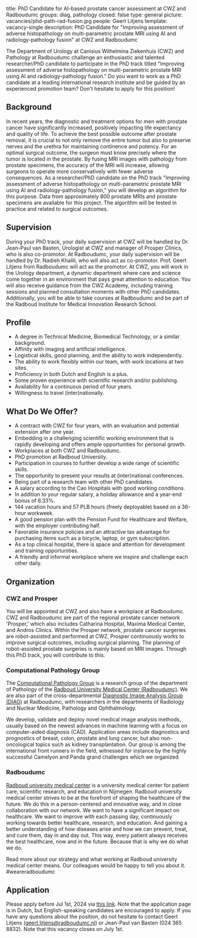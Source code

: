 title: PhD Candidate for AI-based prostate cancer assessment at CWZ and Radboudumc
groups: diag, pathology
closed: false
type: general
picture: vacancies/phd-path-rad-fusion.jpg
people: Geert Litjens
template: vacancy-single
description: PhD Candidate for "Improving assessment of adverse histopathology on multi-parametric prostate MRI using AI and radiology-pathology fusion" at CWZ and Radboudumc

The Department of Urology at Canisius Wilhelmina Ziekenhuis (CWZ) and Pathology at Radboudumc challenge an enthusiastic and talented researcher/PhD candidate to participate in the PhD track titled "Improving assessment of adverse histopathology on multi-parametric prostate MRI using AI and radiology-pathology fusion." Do you want to work as a PhD candidate at a leading international research institute and be guided by an experienced promotion team? Don't hesitate to apply for this position!

## Background
In recent years, the diagnostic and treatment options for men with prostate cancer have significantly increased, positively impacting life expectancy and quality of life. To achieve the best possible outcome after prostate removal, it is crucial to not only remove the entire tumor but also to preserve nerves and the urethra for maintaining continence and potency. For an optimal surgical outcome, the surgeon must know precisely where the tumor is located in the prostate. By fusing MRI images with pathology from prostate specimens, the accuracy of the MRI will increase, allowing surgeons to operate more conservatively with fewer adverse consequences.
As a researcher/PhD candidate on the PhD track "Improving assessment of adverse histopathology on multi-parametric prostate MRI using AI and radiology-pathology fusion," you will develop an algorithm for this purpose. Data from approximately 800 prostate MRIs and prostate specimens are available for this project. The algorithm will be tested in practice and related to surgical outcomes.

## Supervision
During your PhD track, your daily supervision at CWZ will be handled by Dr. Jean-Paul van Basten, Urologist at CWZ and manager of Prosper Clinics, who is also co-promotor. At Radboudumc, your daily supervision will be handled by Dr. Nadieh Khalili, who will also act as co-promotor. Prof. Geert Litjens from Radboudumc will act as the promotor. At CWZ, you will work in the Urology department, a dynamic department where care and science come together in an environment that pays great attention to education. You will also receive guidance from the CWZ Academy, including training sessions and planned consultation moments with other PhD candidates. Additionally, you will be able to take courses at Radboudumc and be part of the Radboud Institute for Medical Innovation Research School. 

## Profile
- A degree in Technical Medicine, Biomedical Technology, or a similar background.
- Affinity with imaging and artificial intelligence.
- Logistical skills, good planning, and the ability to work independently.
- The ability to work flexibly within our team, with work locations at two sites.
- Proficiency in both Dutch and English is a plus.
- Some proven experience with scientific research and/or publishing.
- Availability for a continuous period of four years.
- Willingness to travel (inter)nationally.

## What Do We Offer?
- A contract with CWZ for four years, with an evaluation and potential extension after one year.
- Embedding in a challenging scientific working environment that is rapidly developing and offers ample opportunities for personal growth.
- Workplaces at both CWZ and Radboudumc.
- PhD promotion at Radboud University.
- Participation in courses to further develop a wide range of scientific skills.
- The opportunity to present your results at (inter)national conferences.
- Being part of a research team with other PhD candidates.
- A salary according to the Cao Hospitals with good working conditions.
- In addition to your regular salary, a holiday allowance and a year-end bonus of 8.33%.
- 144 vacation hours and 57 PLB hours (freely deployable) based on a 36-hour workweek.
- A good pension plan with the Pension Fund for Healthcare and Welfare, with the employer contributing half.
- Favorable insurance policies and an attractive tax advantage for purchasing items such as a bicycle, laptop, or gym subscription.
- As a top clinical hospital, there is space and attention for development and training opportunities.
- A friendly and informal workplace where we inspire and challenge each other daily.

## Organization
### CWZ and Prosper
You will be appointed at CWZ and also have a workplace at Radboudumc. CWZ and Radboudumc are part of the regional prostate cancer network 'Prosper,' which also includes Catharina Hospital, Maxima Medical Center, and Andros Clinics. Within the Prosper network, prostate cancer surgeries are robot-assisted and performed at CWZ. Prosper continuously works to improve surgical outcomes, including surgical planning. The planning of robot-assisted prostate surgeries is mainly based on MRI images. Through this PhD track, you will contribute to this.

### Computational Pathology Group
The [Computational Pathology Group](https://www.computationalpathologygroup.eu/) is a research group of the department of Pathology of the [Radboud University Medical Center (Radboudumc)](https://www.radboudumc.nl). We are also part of the cross-departmental [Diagnostic Image Analysis Group (DIAG)](https://www.diagnijmegen.nl) at Radboudumc, with researchers in the departments of Radiology and Nuclear Medicine, Pathology and Ophthalmology.

We develop, validate and deploy novel medical image analysis methods, usually based on the newest advances in machine learning with a focus on computer-aided diagnosis (CAD). Application areas include diagnostics and prognostics of breast, colon, prostate and lung cancer, but also non-oncological topics such as kidney transplantation. Our group is among the international front runners in the field, witnessed for instance by the highly successful Camelyon and Panda grand challenges which we organized.

### Radboudumc
[Radboud university medical center](www.radboudumc.nl) is a university medical center for patient care, scientific research, and education in Nijmegen. Radboud university medical center strives to be at the forefront of shaping the healthcare of the future. We do this in a person-centered and innovative way, and in close collaboration with our network. We want to have a significant impact on healthcare. We want to improve with each passing day, continuously working towards better healthcare, research, and education. And gaining a better understanding of how diseases arise and how we can prevent, treat, and cure them, day in and day out. This way, every patient always receives the best healthcare, now and in the future. Because that is why we do what we do.

Read more about our strategy and what working at Radboud university medical center means. Our colleagues would be happy to tell you about it. #weareradboudumc

## Application
Please apply before Jul 1st, 2024 via [this link](https://www.werkenbijcwz.nl/aanmaken-sollicitatie-incl-autorisatie-prs/standaard?VcSn=197). Note that the application page is in Dutch, but English-speaking candidates are encouraged to apply. If you have any questions about the position, do not hesitate to contact Geert Litjens (geert.litjens@radboudumc.nl) or Jean-Paul van Basten (024 365 8832). Note that this vacancy closes on July 1st.
